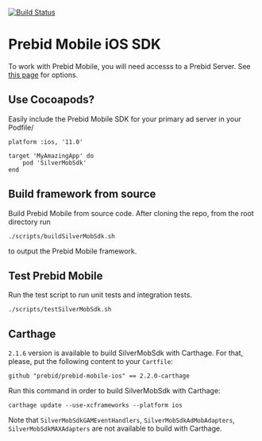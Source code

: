 [![Build Status](https://api.travis-ci.org/prebid/prebid-mobile-ios.svg?branch=master)](https://travis-ci.org/prebid/prebid-mobile-ios)

# Prebid Mobile iOS SDK

To work with Prebid Mobile, you will need accesss to a Prebid Server. See [this page](https://docs.prebid.org/prebid-server/overview/prebid-server-overview.html) for options.

## Use Cocoapods?

Easily include the Prebid Mobile SDK for your primary ad server in your Podfile/

```
platform :ios, '11.0'

target 'MyAmazingApp' do 
    pod 'SilverMobSdk'
end
```

## Build framework from source

Build Prebid Mobile from source code. After cloning the repo, from the root directory run

```
./scripts/buildSilverMobSdk.sh
```

to output the Prebid Mobile framework.


## Test Prebid Mobile

Run the test script to run unit tests and integration tests.

```
./scripts/testSilverMobSdk.sh
```


## Carthage

`2.1.6` version is available to build SilverMobSdk with Carthage. For that, please, put the following content to your `Cartfile`:

```
github "prebid/prebid-mobile-ios" == 2.2.0-carthage
```
Run this command in order to build SilverMobSdk with Carthage:

```
carthage update --use-xcframeworks --platform ios
```
Note that `SilverMobSdkGAMEventHandlers`, `SilverMobSdkAdMobAdapters`, `SilverMobSdkMAXAdapters` are not available to build with Carthage.
